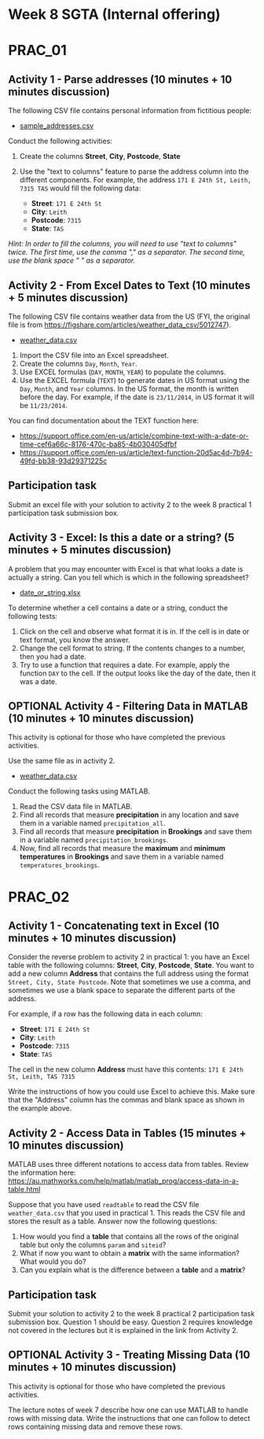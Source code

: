 # Week 8 SGTA (Internal offering)
# PRAC_01

## Activity 1 - Parse addresses (10 minutes + 10 minutes discussion)
The following CSV file contains personal information from fictitious people:

* [sample_addresses.csv](sample_addresses.csv)

Conduct the following activities:

1. Create the columns **Street**, **City**, **Postcode**, **State**
2. Use the "text to columns" feature to parse the address column into the different components. For example, the address `171 E 24th St, Leith, 7315 TAS` would fill the following data:

    - **Street**: `171 E 24th St`
    - **City**: `Leith`
    - **Postcode**: `7315`
    - **State**: `TAS`

*Hint: In order to fill the columns, you will need to use "text to columns" twice. The first time, use the comma "," as a separator. The second time, use the blank space " " as a separator.*


## Activity 2 - From Excel Dates to Text (10 minutes + 5 minutes discussion)

The following CSV file contains weather data from the US (FYI, the original file is from https://figshare.com/articles/weather_data_csv/5012747).

* [weather_data.csv](weather_data.csv)

1. Import the CSV file into an Excel spreadsheet.
2. Create the columns `Day`, `Month`, `Year`.
3. Use EXCEL formulas (`DAY`, `MONTH`, `YEAR`) to populate the columns.
4. Use the EXCEL formula (`TEXT`) to generate dates in US format using the `Day`, `Month`, and `Year` columns. In the US format, the month is written before the day. For example, if the date is `23/11/2014`, in US format it will be `11/23/2014`.

You can find documentation about the TEXT function here:
* https://support.office.com/en-us/article/combine-text-with-a-date-or-time-cef6a66c-8176-470c-ba85-4b030405dfbf
* https://support.office.com/en-us/article/text-function-20d5ac4d-7b94-49fd-bb38-93d29371225c

## Participation task

Submit an excel file with your solution to activity 2 to the week 8 practical 1 participation task submission box.

## Activity 3 - Excel: Is this a date or a string? (5 minutes + 5 minutes discussion)

A problem that you may encounter with Excel is that what looks a date is actually a string. Can you tell which is which in the following spreadsheet?

* [date_or_string.xlsx](date_or_string.xlsx)

To determine whether a cell contains a date or a string, conduct the following tests:

1. Click on the cell and observe what format it is in. If the cell is in date or text format, you know the answer.
2. Change the cell format to string. If the contents changes to a number, then you had a date.
3. Try to use a function that requires a date. For example, apply the function `DAY` to the cell. If the output looks like the day of the date, then it was a date.


## OPTIONAL Activity 4 - Filtering Data in MATLAB (10 minutes + 10 minutes discussion)

This activity is optional for those who have completed the previous activities.

Use the same file as in activity 2.

* [weather_data.csv](weather_data.csv)

Conduct the following tasks using MATLAB.

1. Read the CSV data file in MATLAB.
2. Find all records that measure **precipitation** in any location and save them in a variable named `precipitation_all`.
3. Find all records that measure **precipitation** in **Brookings** and save them in a variable named `precipitation_brookings`.
4. Now, find all records that measure the **maximum** and **minimum temperatures** in **Brookings** and save them in a variable named `temperatures_brookings`.

# PRAC_02

## Activity 1 - Concatenating text in Excel (10 minutes + 10 minutes discussion)

Consider the reverse problem to activity 2 in practical 1: you have an Excel table with the following columns: **Street**, **City**, **Postcode**, **State**. You want to add a new column **Address** that contains the full address using the format `Street, City, State Postcode`. Note that sometimes we use a comma, and sometimes we use a blank space to separate the different parts of the address.

For example, if a row has the following data in each column:

- **Street**: `171 E 24th St`
- **City**: `Leith`
- **Postcode**: `7315`
- **State**: `TAS`

The cell in the new column **Address** must have this contents: `171 E 24th St, Leith, TAS 7315`

Write the instructions of how you could use Excel to achieve this. Make sure that the "Address" column has the commas and blank space as shown in the example above.

## Activity 2 - Access Data in Tables (15 minutes + 10 minutes discussion)

MATLAB uses three different notations to access data from tables. Review the information here: https://au.mathworks.com/help/matlab/matlab_prog/access-data-in-a-table.html

Suppose that you have used `readtable` to read the CSV file `weather_data.csv` that you used in practical 1. This reads the CSV file and stores the result as a table. Answer now the following questions:

1. How would you find a **table** that contains all the rows of the original table but only the columns `param` and `siteid`?
2. What if now you want to obtain a **matrix** with the same information? What would you do?
3. Can you explain what is the difference between a **table** and a **matrix**?

## Participation task

Submit your solution to activity 2 to the week 8 practical 2 participation task submission box. Question 1 should be easy. Question 2 requires knowledge not covered in the lectures but it is explained in the link from Activity 2.


## OPTIONAL Activity 3 - Treating Missing Data (10 minutes + 10 minutes discussion)

This activity is optional for those who have completed the previous activities.

The lecture notes of week 7 describe how one can use MATLAB to handle rows with missing data. Write the instructions that one can follow to detect rows containing missing data and remove these rows.
